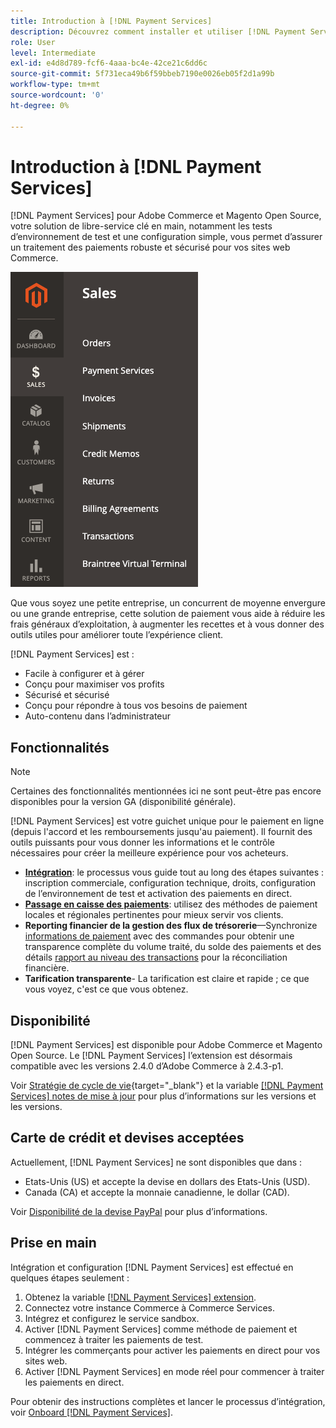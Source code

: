 ```yaml
---
title: Introduction à [!DNL Payment Services]
description: Découvrez comment installer et utiliser [!DNL Payment Services] en tant que solution de traitement des paiements clé en main, robuste et sécurisée pour vos sites web Adobe Commerce et Magento Open Source.
role: User
level: Intermediate
exl-id: e4d8d789-fcf6-4aaa-bc4e-42ce21c6dd6c
source-git-commit: 5f731eca49b6f59bbeb7190e0026eb05f2d1a99b
workflow-type: tm+mt
source-wordcount: '0'
ht-degree: 0%

---
```


# Introduction à [!DNL Payment Services]

[!DNL Payment Services] pour Adobe Commerce et Magento Open Source, votre solution de libre-service clé en main, notamment les tests d’environnement de test et une configuration simple, vous permet d’assurer un traitement des paiements robuste et sécurisé pour vos sites web Commerce.

![[!DNL Payment Services] vue d’administration de l’extension](assets/admin-view.png)

Que vous soyez une petite entreprise, un concurrent de moyenne envergure ou une grande entreprise, cette solution de paiement vous aide à réduire les frais généraux d’exploitation, à augmenter les recettes et à vous donner des outils utiles pour améliorer toute l’expérience client.

[!DNL Payment Services] est :

* Facile à configurer et à gérer
* Conçu pour maximiser vos profits
* Sécurisé et sécurisé
* Conçu pour répondre à tous vos besoins de paiement
* Auto-contenu dans l’administrateur

## Fonctionnalités

>[!NOTE]
>
>Certaines des fonctionnalités mentionnées ici ne sont peut-être pas encore disponibles pour la version GA (disponibilité générale).

[!DNL Payment Services] est votre guichet unique pour le paiement en ligne (depuis l&#39;accord et les remboursements jusqu&#39;au paiement). Il fournit des outils puissants pour vous donner les informations et le contrôle nécessaires pour créer la meilleure expérience pour vos acheteurs.

* [**Intégration**](onboard.md): le processus vous guide tout au long des étapes suivantes : inscription commerciale, configuration technique, droits, configuration de l’environnement de test et activation des paiements en direct.
* [**Passage en caisse des paiements**](configure-admin.md): utilisez des méthodes de paiement locales et régionales pertinentes pour mieux servir vos clients.
* **Reporting financier de la gestion des flux de trésorerie**—Synchronize [informations de paiement](order-payment-status.md) avec des commandes pour obtenir une transparence complète du volume traité, du solde des paiements et des détails [rapport au niveau des transactions](payouts.md) pour la réconciliation financière.
* **Tarification transparente**- La tarification est claire et rapide ; ce que vous voyez, c&#39;est ce que vous obtenez.

## Disponibilité

[!DNL Payment Services] est disponible pour Adobe Commerce et Magento Open Source. Le [!DNL Payment Services] l’extension est désormais compatible avec les versions 2.4.0 d’Adobe Commerce à 2.4.3-p1.

Voir [Stratégie de cycle de vie](https://devdocs.magento.com/release/lifecycle-policy.html){target=&quot;_blank&quot;} et la variable [[!DNL Payment Services] notes de mise à jour](release-notes.md) pour plus d’informations sur les versions et les versions.

## Carte de crédit et devises acceptées

Actuellement, [!DNL Payment Services] ne sont disponibles que dans :

* Etats-Unis (US) et accepte la devise en dollars des Etats-Unis (USD).
* Canada (CA) et accepte la monnaie canadienne, le dollar (CAD).

Voir [Disponibilité de la devise PayPal](https://developer.paypal.com/docs/platforms/checkout/reference/country-availability-advanced-cards/) pour plus d’informations.

## Prise en main

Intégration et configuration [!DNL Payment Services] est effectué en quelques étapes seulement :

1. Obtenez la variable [[!DNL Payment Services] extension](install.md).
1. Connectez votre instance Commerce à Commerce Services.
1. Intégrez et configurez le service sandbox.
1. Activer [!DNL Payment Services] comme méthode de paiement et commencez à traiter les paiements de test.
1. Intégrer les commerçants pour activer les paiements en direct pour vos sites web.
1. Activer [!DNL Payment Services] en mode réel pour commencer à traiter les paiements en direct.

Pour obtenir des instructions complètes et lancer le processus d’intégration, voir [Onboard [!DNL Payment Services]](onboard.md).
